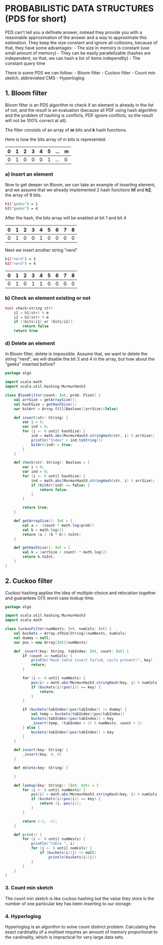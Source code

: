 # PROBABILISTIC DATA STRUCTURES (PDS for short)

PDS can't tell you a definate answer, instead they provide you with a reasonable approximation of the answer and a way to approximate this estimation.
They keep the size constant and ignore all collisions, because of that, they have some advantages:
    - The size in memory is constant (use small amount of memory)
    - They can be easily parallelizable (hashes are independent, so that, we can hash a list of items independtly)
    - The constant query time 

There is some PDS we can follow:
    - Bloom filter
    - Cuckoo filter
    - Count min sketch, abbreviated CMS
    - Hyperloglog

## 1. Bloom filter

Bloom filter is an PDS algorithm to check if an element is already in the list of not, and the result is an evaluation (because all PDF using hash algorithm and the problem of hashing is conflicts, PDF ignore conflicts, so the result will not be 100% correct at all).

The filter consists of an array of __m__ bits and __k__ hash functions.

Here is how the bits array of m bits is represented:

0|1|2|3|4|5|...|m
-|-|-|-|-|-|-|-
0|1|0|0|0|1|...|0

### a) Insert an element

Now to get deeper on Bloom, we can take an example of inserting element, and we assume that we already implemented 2 hash functions __h1__ and __h2__, the array of 8 bits.

``` bash
h1("geeks") = 1
h2("geeks") = 4
```

After the hash, the bits array will be enabled at bit 1 and bit 4

0|1|2|3|4|5|6|7|8
-|-|-|-|-|-|-|-|-
0|1|0|0|1|0|0|0|0

Next we insert another string "nerd"

```bash
h1("nerd") = 3
h2("nerd") = 4
```

0|1|2|3|4|5|6|7|8
-|-|-|-|-|-|-|-|-
0|1|0|1|1|0|0|0|0

### b) Check an element existing or not

```C
bool check(string str)
    i1 = h1(str) % m
    i2 = h2(str) % m
    if (!bits[i1] or !bits[i2]):
        return false
    return true
```

### d) Delete an element

In Bloom filter, delete is impossible.
Assume that, we want to delete the string "nerd", we will disable the bit 3 and 4 in the array, but how about the "geeks" inserted before?

```scala
package algo

import scala.math
import scala.util.hashing.MurmurHash3

class BloomFilter(count: Int, prob: Float) {
    val arrSize = getArraySize();
    val hashSize = getHashSize();
    var bitArr = Array.fill[Boolean](arrSize){false}

    def insert(str: String) {
        var i = 0;
        var ind = 0;
        for (i <- 0 until hashSize) {
            ind = math.abs(MurmurHash3.stringHash(str, i) % arrSize);
            println("Index" + ind.toString())
            bitArr(ind) = true;
        }
    }

    def check(str: String): Boolean = {
        var i = 0;
        var ind = 0;
        for (i <- 0 until hashSize) {
            ind = math.abs(MurmurHash3.stringHash(str, i) % arrSize);
            if (bitArr(ind) == false) {
                return false;
            }
        }

        return true;
    }

    def getArraySize(): Int = {
        val a = -(count * math.log(prob))
        val b = math.log(2)
        return (a / (b * b)).toInt;
    }

    def getHashSize(): Int = {
        val k = (arrSize / count) * math.log(2)
        return k.toInt;
    }
}
```

## 2. Cuckoo filter

Cuckoo hashing applies the idea of multiple-choice and relocation together and guarantees O(1) worst case lookup time.

```scala
package algo

import scala.util.hashing.MurmurHash3
import scala.math

class CuckooFilter(numNests: Int, numCols: Int) {
    val buckets = Array.ofDim[String](numNests, numCols)
    val dummy = null;
    var pos = new Array[Int](numNests)

    def _insert(key: String, tabIndex: Int, count: Int) {
        if (count == numCols) {
            println("Hash table insert failed, cycle present!", key)
            return;
        }

        for (i <- 0 until numNests) {
            pos(i) = math.abs(MurmurHash3.stringHash(key, i) % numCols)
            if (buckets(i)(pos(i)) == key) {
                return;
            }
        }

        if (buckets(tabIndex)(pos(tabIndex)) != dummy) {
            val temp = buckets(tabIndex)(pos(tabIndex))
            buckets(tabIndex)(pos(tabIndex)) = key
            _insert(temp, (tabIndex + 1) % numNests, count + 1)
        } else {
            buckets(tabIndex)(pos(tabIndex)) = key
        }
    }

    def insert(key: String) {
        _insert(key, 0, 0)
    }

    def delete(key: String) {

    }

    def lookup(key: String): (Int, Int) = {
        for (i <- 0 until numNests) {
            pos(i) = math.abs(MurmurHash3.stringHash(key, i) % numCols)
            if (buckets(i)(pos(i)) == key) {
                return (i, pos(i));
            }
        }

        return (-1, -1);
    }

    def print() {
        for (i <- 0 until numNests) {
            println("Table ", i)
            for (j <- 0 until numCols) {
                if (buckets(i)(j) != null)
                    println(buckets(i)(j))
            }
        }
    }
}

```

### 3. Count min sketch

The count min sketch is like cuckoo hashing but the value they store is the number of one particular key has been inserting to our storage.

### 4. Hyperloglog

Hyperloglog is an algorithm to solve count distinct problem. Calculating the exact cardinality of a multiset requires an amount of memory proportional to the cardinality, which is impractical for very large data sets.